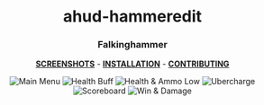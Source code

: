 <div align="center">

# ahud-hammeredit
### Falkinghammer

**[SCREENSHOTS](../screenshots/showcase.md)** -
**[INSTALLATION](https://github.com/Hypnootize/TF2-HUD-GitHub-Resources/blob/main/installation/windows_install.md)** -
**[CONTRIBUTING](https://github.com/Hypnootize/TF2-HUD-GitHub-Resources/blob/main/contributing/github_contributing.md)**

![Main Menu](../screenshots/01_Main_Menu.jpg)
![Health Buff](../screenshots/02_Health_Buff.jpg)
![Health & Ammo Low](../screenshots/03_Health_Ammo_Low.jpg)
![Ubercharge](../screenshots/04_Ubercharge.jpg)
![Scoreboard](../screenshots/05_Scoreboard.jpg)
![Win & Damage](../screenshots/06_Win.jpg)
